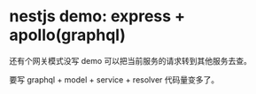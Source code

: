 # nestjs demo: express + apollo(graphql)

还有个网关模式没写 demo 可以把当前服务的请求转到其他服务去查。

要写 graphql + model + service + resolver 代码量变多了。
